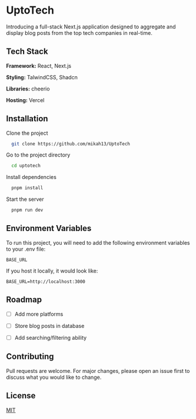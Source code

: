 
# UptoTech

Introducing a full-stack Next.js application designed to aggregate and display blog posts from the top tech companies in real-time. 


## Tech Stack

**Framework:** React, Next.js

**Styling:** TalwindCSS, Shadcn

**Libraries:** cheerio 

**Hosting:** Vercel


## Installation

Clone the project

```bash
  git clone https://github.com/mikah13/UptoTech
```

Go to the project directory

```bash
  cd uptotech
```

Install dependencies

```bash
  pnpm install
```

Start the server

```bash
  pnpm run dev
```


## Environment Variables

To run this project, you will need to add the following environment variables to your .env file:

`BASE_URL`


If you host it locally, it would look like:


```
BASE_URL=http://localhost:3000
```


## Roadmap

* [ ] Add more platforms

* [ ] Store blog posts in database

* [ ] Add searching/filtering ability

## Contributing

Pull requests are welcome. For major changes, please open an issue first to discuss what you would like to change.


## License

[MIT](https://choosealicense.com/licenses/mit/)

